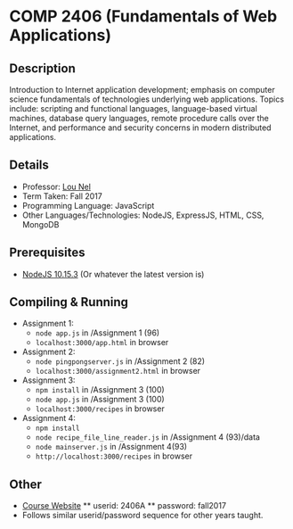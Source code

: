 # COMP 2406 (Fundamentals of Web Applications)

## Description 
Introduction to Internet application development; emphasis on computer science fundamentals of technologies underlying web applications. Topics include: scripting and functional languages, language-based virtual machines, database query languages, remote procedure calls over the Internet, and performance and security concerns in modern distributed applications.

## Details
* Professor: [Lou Nel](https://carleton.ca/scs/people/lou-nel/)
* Term Taken: Fall 2017
* Programming Language: JavaScript
* Other Languages/Technologies: NodeJS, ExpressJS, HTML, CSS, MongoDB

## Prerequisites
* [NodeJS 10.15.3](https://nodejs.org/en/download/) (Or whatever the latest version is)

## Compiling & Running
* Assignment 1:
  - `node app.js` in /Assignment 1 (96)
  - `localhost:3000/app.html` in browser
* Assignment 2:
  - `node pingpongserver.js` in /Assignment 2 (82)
  - `localhost:3000/assignment2.html` in browser
* Assignment 3:
  - `npm install` in /Assignment 3 (100)
  - `node app.js` in /Assignment 3 (100)
  - `localhost:3000/recipes` in browser
* Assignment 4:
  - `npm install`
  - `node recipe_file_line_reader.js` in /Assignment 4 (93)/data
  - `node mainserver.js` in /Assignment 4(93)
  - `http://localhost:3000/recipes` in browser

## Other
* [Course Website](www.scs.carleton.ca/~comp2406) 
** userid: 2406A
** password: fall2017
* Follows similar userid/password sequence for other years taught.